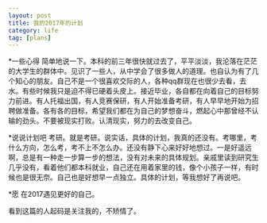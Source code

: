 ```yaml
---
layout: post
title: 我的2017年的计划
category: life
tag: [plans]
---
```


*一些心得
简单地说一下。本科的前三年很快就过去了，平平淡淡，我沦落在茫茫的大学生的群体中。见识了一些人，从中学会了很多做人的道理。也自认为有了几个知心的朋友。自己不是一个很喜欢交际的人，各种qq群现在也很少去看，去水。有些时候我只是迫不得已硬着头皮上。接近毕业，各自都在向着自己的目标努力前进。有人托福出国，有人竞赛保研，有人开始准备考研，有人早早地开始为招聘做准备。各有各的目标，希望我们都在为自己的梦想奋斗，燃起心中那曾经不认输的劲头。不要被现实打败。认清现实，努力的去改变自己。

*说说计划吧
考研。就是考研。说实话，具体的计划，我真的还没有。考哪里，考什么方向，怎么考，考不上不怎么办。还没有静下心来好好地想过。一是好遥远啊，总是有一种走一步算一步的想法，没有对未来的具体规划。亲戚里读到研究生几乎没有，看着他们都本科就业，自己还在用着家里的钱，像个小孩子一样，有时候也是很无奈。自己也是好想早一点独立。具体的计划，等我想好了再说吧。

*愿
在2017遇见更好的自己。

看到这篇的人起码是关注我的，不矫情了。
